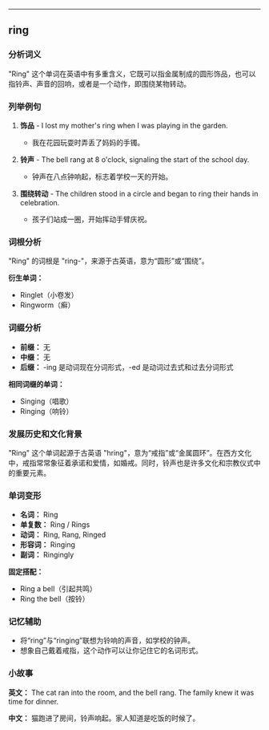 
---------------
## ring
### 分析词义

"Ring" 这个单词在英语中有多重含义，它既可以指金属制成的圆形饰品，也可以指铃声、声音的回响，或者是一个动作，即围绕某物转动。

### 列举例句

1. **饰品** - I lost my mother's ring when I was playing in the garden.
   - 我在花园玩耍时弄丢了妈妈的手镯。

2. **铃声** - The bell rang at 8 o'clock, signaling the start of the school day.
   - 钟声在八点钟响起，标志着学校一天的开始。

3. **围绕转动** - The children stood in a circle and began to ring their hands in celebration.
   - 孩子们站成一圈，开始挥动手臂庆祝。

### 词根分析

"Ring" 的词根是 "ring-"，来源于古英语，意为“圆形”或“围绕”。

**衍生单词：**
- Ringlet（小卷发）
- Ringworm（癣）

### 词缀分析

- **前缀：** 无
- **中缀：** 无
- **后缀：** -ing 是动词现在分词形式，-ed 是动词过去式和过去分词形式

**相同词缀的单词：**
- Singing（唱歌）
- Ringing（响铃）

### 发展历史和文化背景

"Ring" 这个单词起源于古英语 "hring"，意为“戒指”或“金属圆环”。在西方文化中，戒指常常象征着承诺和爱情，如婚戒。同时，铃声也是许多文化和宗教仪式中的重要元素。

### 单词变形

- **名词：** Ring
- **单复数：** Ring / Rings
- **动词：** Ring, Rang, Ringed
- **形容词：** Ringing
- **副词：** Ringingly

**固定搭配：**
- Ring a bell（引起共鸣）
- Ring the bell（按铃）

### 记忆辅助

- 将“ring”与“ringing”联想为铃响的声音，如学校的钟声。
- 想象自己戴着戒指，这个动作可以让你记住它的名词形式。

### 小故事

**英文：**
The cat ran into the room, and the bell rang. The family knew it was time for dinner.

**中文：**
猫跑进了房间，铃声响起。家人知道是吃饭的时候了。

